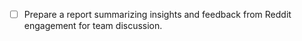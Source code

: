 - [ ] Prepare a report summarizing insights and feedback from Reddit engagement for team discussion.